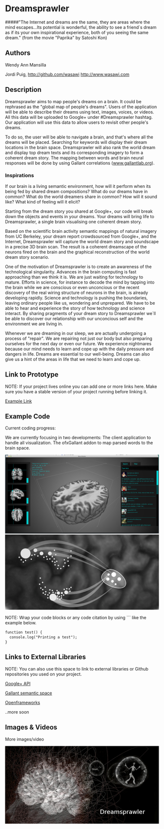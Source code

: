 # Dreamsprawler


#####"The Internet and dreams are the same, they are areas where the mind escapes...Its potential is wonderful, the ability to see a friend`s dream as if its your own inspirational experience, both of you seeing the same dream."
(from the movie "Paprika" by Satoshi Kon)


## Authors
Wendy Ann Mansilla 

Jordi Puig, http://github.com/wasawi http://www.wasawi.com


## Description


Dreamsprawler aims to map people's dreams on a brain. It could be rephrased as the "global map of people's dreams".
Users of the application will be able to describe their dreams using text, images, voices, or videos. All this data will be uploaded to Google+ under #Dreamsprawler hashtag. Our application will use this data to allow users to revisit other people's dreams.

To do so, the user will be able to navigate a brain, and that's where all the dreams will be placed. Searching for keywords will display their dream locations in the brain space. Dreamsprawler will also rank the world dream and display top dream texts and its corresponding imagery to form a coherent dream story. The mapping between words and brain neural responses will be done by using Gallant correlations (www.gallantlab.org).

### Inspirations

If our brain is a living semantic environment, how will it perform when its being fed by shared dream compositions? What do our dreams have in common? What do the world dreamers share in common? How will it sound like? What kind of feeling will it elicit?

Starting from the dream story you shared at Google+, our code will break down the objects and events in your dreams. Your dreams will bring life to Dreamsprawler, a single brain visualising one coherent dream story.

Based on the scientific brain activity semantic mappings of natural imagery from UC Berkeley, your dream report crowdsourced from Google+, and the Internet, Dreamsprawler will capture the world dream story and soundscape in a precise 3D brain scan. The result is a coherent dreamscape of the neurons fired on the brain and the graphical reconstruction of the world dream story scenario. 

One of the motivation of Dreamsprawler is to create an awareness of the technological singularity. Advances in the brain computing is fast approaching than we think it is. We are just waiting for technology to mature. Efforts in science, for instance to decode the mind by tapping into the brain while we are conscious or even unconcious or the recent discovery of the real wiring structure of neurons in the brain, is already developing rapidly. Science and technology is pushing the boundaries, leaving ordinary people like us, wondering and unprepared. We have to be able to hear and experience the story of how technology and science interact. By sharing pragments of your dream story to Dreamsprawler we`ll be able to discover our relationship with our unconcious self and the environment we are living in. 

Whenever we are dreaming in our sleep, we are actually undergoing a process of "repair". We are repairing not just our body but also preparing ourselves for the next day or even our future. We experience nightmares because our mind needs to learn and cope up with the daily pressure and dangers in life. Dreams are essential to our well-being. Dreams can also give us a hint of the areas in life that we need to learn and cope up. 


## Link to Prototype
NOTE: If your project lives online you can add one or more links here. Make sure you have a stable version of your project running before linking it.

[Example Link](http://www.google.com "Example Link")

## Example Code

Current coding progress:

We are currently focusing in two developments:
	The client application to handle all visualization.
	The ofxGallant addon to map parsed words to the brain space.


![Dreamsprawler app](project_images/dreamSprawler_1.png?raw=true "Dreamsprawler app")
![Dreamsprawler app](project_images/BrainSketch_2-03.png?raw=true "Dreamsprawler app")


NOTE: Wrap your code blocks or any code citation by using ``` like the example below.
```
function test() {
  console.log("Printing a test");
}
```
## Links to External Libraries
 NOTE: You can also use this space to link to external libraries or Github repositories you used on your project.

[Google+ API](https://developers.google.com/+/api/ "Google+ API")

[Gallant semantic space](http://gallantlab.org/ "GAllant semantic space")

[Openframeworks](http://www.openframeworks.cc/ "Openframeworks")

..more soon

## Images & Videos
More images/video

![Example Image](project_images/cover.jpg?raw=true "Example Image")


